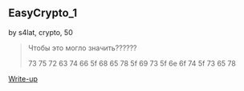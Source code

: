 ## EasyCrypto_1
by s4lat, crypto, 50

> Чтобы это могло значить??????
>
> 73 75 72 63 74 66 5f 68 65 78 5f 69 73 5f 6e 6f 74 5f 73 65 78

[Write-up](WRITEUP.md)
